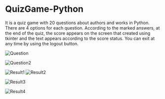 # QuizGame-Python

It is a quiz game with 20 questions about authors and works in Python. There are 4 options for each question.
According to the marked answers, at the end of the quiz, the score appears on the screen that created using tkinter and the text appears according to the score status.
You can exit at any time by using the logout button.

![Question](https://user-images.githubusercontent.com/76444340/230725916-7ddad6f7-74eb-4520-9026-ea7f745fa1f1.png)

![Question2](https://user-images.githubusercontent.com/76444340/230725921-b68d6480-3371-422f-868c-4c80bfc4132c.png)

![Result1](https://user-images.githubusercontent.com/76444340/230726847-3a4e9361-34fa-4914-b4c4-33f6db9041e8.png) ![Result2](https://user-images.githubusercontent.com/76444340/230726852-fc0297b7-e3f3-4ab1-ac74-1b37b498edc3.png)

![Result3](https://user-images.githubusercontent.com/76444340/230726855-2c573808-15d3-4018-ab9f-72e1820b8bc7.png)

![Result4](https://user-images.githubusercontent.com/76444340/230726858-ee1fc017-5c49-4184-ba9a-8c06596a202a.png)
